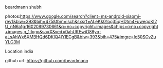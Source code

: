 beardmann shubh

photos:https://www.google.com/search?client=ms-android-xiaomi-rev1&biw=393&bih=475&tbm=isch&sxsrf=ALeKk01og35qHDtm4FuweqoKl2U_nN6a1g:1602089730661&q=no+copyright+images&chips=q:no+copyright+images,g_1:logo&sa=X&ved=0ahUKEwiO86yq-aLsAhWx6XMBHQd6DKIQ4lYIECgB&biw=393&bih=475#imgrc=Ic50SCvZuYLG3M

Location india

github url :https://github.com/beardmann
